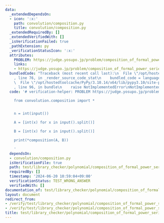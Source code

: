 ```yaml
---
data:
  _extendedDependsOn:
  - icon: ':x:'
    path: convolution/composition.py
    title: convolution/composition.py
  _extendedRequiredBy: []
  _extendedVerifiedWith: []
  _isVerificationFailed: true
  _pathExtension: py
  _verificationStatusIcon: ':x:'
  attributes:
    PROBLEM: https://judge.yosupo.jp/problem/composition_of_formal_power_series
    links:
    - https://judge.yosupo.jp/problem/composition_of_formal_power_series
  bundledCode: "Traceback (most recent call last):\n  File \"/opt/hostedtoolcache/PyPy/3.10.14/x64/lib/pypy3.10/site-packages/onlinejudge_verify/documentation/build.py\"\
    , line 76, in _render_source_code_stat\n    bundled_code = language.bundle(\n\
    \  File \"/opt/hostedtoolcache/PyPy/3.10.14/x64/lib/pypy3.10/site-packages/onlinejudge_verify/languages/python.py\"\
    , line 96, in bundle\n    raise NotImplementedError\nNotImplementedError\n"
  code: '# verification-helper: PROBLEM https://judge.yosupo.jp/problem/composition_of_formal_power_series

    from convolution.composition import *


    n = int(input())

    A = [int(x) for x in input().split()]

    B = [int(x) for x in input().split()]

    print(*composition(A, B))

    '
  dependsOn:
  - convolution/composition.py
  isVerificationFile: true
  path: test/library_checker/polynomial/composition_of_formal_power_series.test.py
  requiredBy: []
  timestamp: '2024-06-20 10:59:04+09:00'
  verificationStatus: TEST_WRONG_ANSWER
  verifiedWith: []
documentation_of: test/library_checker/polynomial/composition_of_formal_power_series.test.py
layout: document
redirect_from:
- /verify/test/library_checker/polynomial/composition_of_formal_power_series.test.py
- /verify/test/library_checker/polynomial/composition_of_formal_power_series.test.py.html
title: test/library_checker/polynomial/composition_of_formal_power_series.test.py
---
```

